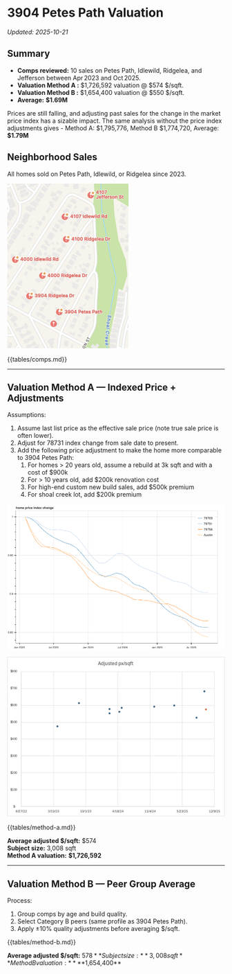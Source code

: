 # 3904 Petes Path Valuation

_Updated: 2025-10-21_

## Summary

- **Comps reviewed:** 10 sales on Petes Path, Idlewild, Ridgelea, and Jefferson between Apr 2023 and Oct 2025.
- **Valuation Method A :** \$1,726,592 valuation @ \$574 \$/sqft.
- **Valuation Method B :** \$1,654,400 valuation @ \$550 \$/sqft.
- **Average:** **\$1.69M**

Prices are still falling, and adjusting past sales for the change in the market price index has a sizable impact. The same analysis without the price index adjustments gives - Method A: $1,795,776, Method B $1,774,720, Average: **\$1.79M**

## Neighborhood Sales

All homes sold on Petes Path, Idlewild, or Ridgelea since 2023.

![Comparable Sales Map](images/comps-map.png)

{{tables/comps.md}}

---

## Valuation Method A — Indexed Price + Adjustments

Assumptions:

1. Assume last list price as the effective sale price (note true sale price is often lower).
2. Adjust for 78731 index change from sale date to present.
3. Add the following price adjustment to make the home more comparable to 3904 Petes Path:
   1. For homes > 20 years old, assume a rebuild at 3k sqft and with a cost of $900k
   2. For > 10 years old, add $200k renovation cost
   3. For high-end custom new build sales, add $500k premium
   4. For shoal creek lot, add $200k premium

![78731 Index Change](images/a_index_chart.png)

![Adjusted $/Sqft (Method A)](images/adj_px_chart.png)

{{tables/method-a.md}}

**Average adjusted \$/sqft:** \$574  
**Subject size:** 3,008 sqft  
**Method A valuation:** **\$1,726,592**

---

## Valuation Method B — Peer Group Average

Process:

1. Group comps by age and build quality.
2. Select Category B peers (same profile as 3904 Petes Path).
3. Apply ±10% quality adjustments before averaging $/sqft.

{{tables/method-b.md}}

**Average adjusted $/sqft:** $578  
**Subject size:** 3,008 sqft  
**Method B valuation:** **$1,654,400**
